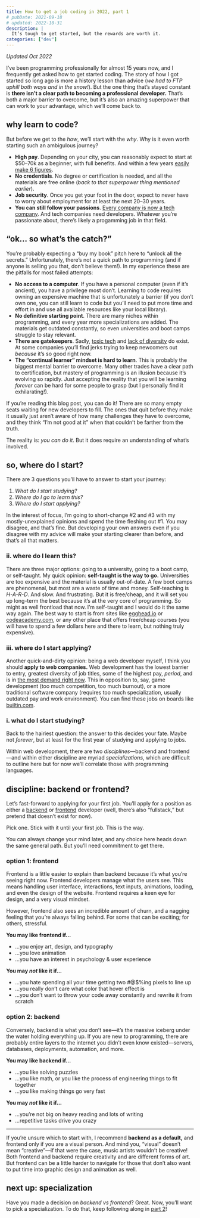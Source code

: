 ```yaml
---
title: How to get a job coding in 2022, part 1
# pubDate: 2021-09-18
# updated: 2022-10-31
description: |
  It’s tough to get started, but the rewards are worth it.
categories: ["dev"]
---
```


_Updated Oct 2022_

I’ve been programming professionally for almost 15 years now, and I frequently get asked how to get started coding. The story of how I got started so long ago is more a history lesson than advice (_we had to FTP uphill both ways and in the snow!_). But the one thing that’s stayed constant is **there isn’t a clear path to becoming a professional developer.** That’s both a major barrier to overcome, but it’s also an amazing superpower️ that can work to your advantage, which we’ll come back to.

## why learn to code?

But before we get to the _how_, we’ll start with the _why_. Why is it even worth starting such an ambigulous journey?

- **High pay**. Depending on your city, you can reasonably expect to start at $50–70k as a beginner, with full benefits. And within a few years [easily make 6 figures][levels].
- **No credentials**. No degree or certification is needed, and all the materials are free online (_back to that superpower thing mentioned earlier_).
- **Job security**. Once you get your foot in the door, expect to never have to worry about employment for at least the next 20–30 years.
- **You can still follow your passions**. [Every company is now a tech company][tech-company]. And tech companies need developers. Whatever you’re passionate about, there’s likely a progamming job in that field.

## “ok… so what’s the catch?”

You’re probably expecting a “buy my book” pitch here to “unlock all the secrets.” Unfortunately, there’s not a quick path to programming (and if anyone is selling you that, don’t believe them!). In my experience these are the pitfalls for most failed attempts:

- **No access to a computer**. If you have a personal computer (even if it’s ancient), you have a privilege most don’t. Learning to code requires owning an expensive machine that is unfortunately a barrier (if you don’t own one, you can still learn to code but you’ll need to put more time and effort in and use all available resources like your local library).
- **No definitive starting point**. There are many niches within programming, and every year more specializations are added. The materials get outdated constantly, so even universities and boot camps struggle to stay relevant.
- **There are gatekeepers**. Sadly, [toxic tech][amazon] and [lack of diversity][diversity] do exist. At some companies you’ll find jerks trying to keep newcomers out _because_ it’s so good right now.
- **The “continual learner” mindset is hard to learn**. This is probably the biggest mental barrier to overcome. Many other trades have a clear path to certification, but mastery of programming is an illusion because it’s evolving so rapidly. Just accepting the reality that you will be learning _forever_ can be hard for some people to grasp (but I personally find it exhilarating!).

If you’re reading this blog post, you can do it! There are so many empty seats waiting for new developers to fill. The ones that quit before they make it usually just aren’t aware of how many challenges they have to overcome, and they think “I’m not good at it” when that couldn’t be farther from the truth.

The reality is: _you can do it_. But it does require an understanding of what’s involved.

## so, where do I start?

There are 3 questions you’ll have to answer to start your journey:

1. _What do I start studying?_
2. _Where do I go to learn this?_
3. _Where do I start applying?_

In the interest of focus, I’m going to short-change #2 and #3 with my mostly-unexplained opinions and spend the time fleshing out #1. You may disagree, and that’s fine. But developing your own answers even if you disagree with my advice will make your starting clearer than before, and that’s all that matters.

### ii. where do I learn this?

There are three major options: going to a university, going to a boot camp, or self-taught. My quick opinion: **self-taught is the way to go.** Universities are too expensive and the material is usually out-of-date. A few boot camps are phenomenal, but most are a waste of time and money. Self-teaching is _H-A-R-D_. And slow. And frustrating. But it is free/cheap, and it will set you up long-term the best because it’s at the very core of programming. So might as well frontload that now. I’m self-taught and I would do it the same way again. The best way to start is from sites like [egghead.io](https://egghead.io/) or [codeacademy.com](https://www.codecademy.com), or any other place that offers free/cheap courses (you will have to spend a few dollars here and there to learn, but nothing truly expensive).

### iii. where do I start applying?

Another quick-and-dirty opinion: being a web developer myself, I think you should **apply to web companies.** Web development has the lowest barrier to entry, greatest diversity of job titles, some of the highest pay, _period_, and is in [the most demand right now][job-security]. This in opposition to, say, game development (too much competition, too much burnout), or a more traditional software company (requires too much specialization, usually outdated pay and work environment). You can find these jobs on boards like [builtin.com](https://builtin.com/).

### i. what do I start studying?

Back to the hairiest question: the answer to this decides your fate. Maybe not _forever_, but at least for the first year of studying and applying to jobs.

Within web development, there are two _disciplines_—backend and frontend—and within either discipline are myriad _specializations_, which are difficult to outline here but for now we’ll correlate those with programming languages.

## discipline: backend or frontend?

Let’s fast-forward to applying for your first job. You’ll apply for a position as either a [backend][backend-jobs] or [frontend][frontend-jobs] developer (well, there’s also “fullstack,” but pretend that doesn’t exist for now).

Pick one. Stick with it until your first job. This is the way.

You can always change your mind later, and any choice here heads down the same general path. But you’ll need commitment to get there.

### option 1: frontend

Frontend is a little easier to explain than backend because it’s what you’re seeing right now. Frontend developers manage what the users see. This means handling user interface, interactions, text inputs, animations, loading, and even the design of the website. Frontend requires a keen eye for design, and a very visual mindset.

However, frontend also sees an incredible amount of churn, and a nagging feeling that you’re always falling behind. For some that can be exciting; for others, stressful.

**You may like frontend if…**

- …you enjoy art, design, and typography
- …you love animation
- …you have an interest in psychology & user experience

**You may _not_ like it if…**

- …you hate spending all your time getting two #@$%ing pixels to line up
- …you really don’t care what color that hover effect is
- …you don’t want to throw your code away constantly and rewrite it from scratch

### option 2: backend

Conversely, backend is what you don’t see—it’s the massive iceberg under the water holding everything up. If you are new to programming, there are probably entire layers to the internet you didn’t even know existed—servers, databases, deployments, automation, and more.

**You may like backend if…**

- …you like solving puzzles
- …you like math, or you like the process of engineering things to fit together
- …you like making things go very fast

**You may _not_ like it if…**

- …you’re not big on heavy reading and lots of writing
- …repetitive tasks drive you crazy

<hr />

If you’re unsure which to start with, I recommend **backend as a default,** and frontend only if you are a visual person. And mind you, “visual” doesn’t mean “creative”—if that were the case, music artists wouldn’t be creative! Both frontend and backend require creativity and are different forms of art. But frontend can be a little harder to navigate for those that don’t also want to put time into graphic design and animation as well.

## next up: specialization

Have you made a decision on _backend vs frontend_? Great. Now, you’ll want to pick a specialization. To do that, keep following along in [part 2][pt-2]!

[activision]: https://www.polygon.com/22627759/activision-blizzard-lawsuit-games-worker-unions-labor-organizing
[amazon]: https://www.motherjones.com/politics/2021/09/my-wife-was-dying-of-brain-cancer-my-boss-at-amazon-told-me-to-perform-or-quit/
[backend-jobs]: https://www.google.com/search?q=backend+developer+jobs&ibp=htl;jobs
[data-analytics]: https://www.investopedia.com/terms/d/data-analytics.asp
[diversity]: https://www.fastcompany.com/90665530/great-resignation-tech-diversity
[frontend-jobs]: https://www.google.com/search?q=frontend+developer+jobs&ibp=htl;jobs
[gamedev-burnout]: https://time.com/5603329/e3-video-game-creators-union/
[job-security]: https://blog.pragmaticengineer.com/advice-for-tech-workers-to-navigate-a-heated-job-market/
[levels]: https://www.levels.fyi
[pt-2]: /blog/how-to-get-a-job-coding-in-2021-pt-2
[tech-company]: https://www.forbes.com/sites/forbestechcouncil/2017/01/23/why-every-company-is-a-technology-company/
